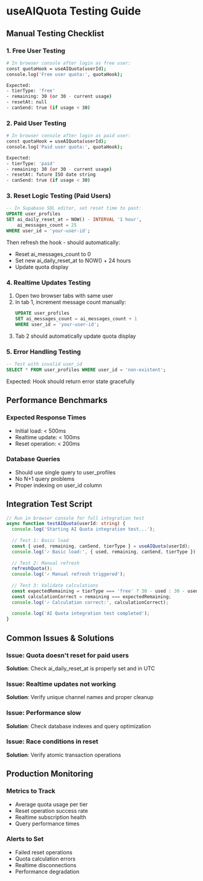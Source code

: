 # useAIQuota Testing Guide

## Manual Testing Checklist

### 1. Free User Testing
```bash
# In browser console after login as free user:
const quotaHook = useAIQuota(userId);
console.log('Free user quota:', quotaHook);

Expected:
- tierType: 'free'
- remaining: 30 (or 30 - current usage)
- resetAt: null
- canSend: true (if usage < 30)
```

### 2. Paid User Testing
```bash
# In browser console after login as paid user:
const quotaHook = useAIQuota(userId);
console.log('Paid user quota:', quotaHook);

Expected:
- tierType: 'paid'
- remaining: 30 (or 30 - current usage)
- resetAt: future ISO date string
- canSend: true (if usage < 30)
```

### 3. Reset Logic Testing (Paid Users)
```sql
-- In Supabase SQL editor, set reset time to past:
UPDATE user_profiles 
SET ai_daily_reset_at = NOW() - INTERVAL '1 hour',
    ai_messages_count = 25
WHERE user_id = 'your-user-id';
```

Then refresh the hook - should automatically:
- Reset ai_messages_count to 0
- Set new ai_daily_reset_at to NOW() + 24 hours
- Update quota display

### 4. Realtime Updates Testing
1. Open two browser tabs with same user
2. In tab 1, increment message count manually:
   ```sql
   UPDATE user_profiles 
   SET ai_messages_count = ai_messages_count + 1
   WHERE user_id = 'your-user-id';
   ```
3. Tab 2 should automatically update quota display

### 5. Error Handling Testing
```sql
-- Test with invalid user_id
SELECT * FROM user_profiles WHERE user_id = 'non-existent';
```

Expected: Hook should return error state gracefully

## Performance Benchmarks

### Expected Response Times
- Initial load: < 500ms
- Realtime update: < 100ms
- Reset operation: < 200ms

### Database Queries
- Should use single query to user_profiles
- No N+1 query problems
- Proper indexing on user_id column

## Integration Test Script

```typescript
// Run in browser console for full integration test
async function testAIQuota(userId: string) {
  console.log('Starting AI Quota integration test...');
  
  // Test 1: Basic load
  const { used, remaining, canSend, tierType } = useAIQuota(userId);
  console.log('✓ Basic load:', { used, remaining, canSend, tierType });
  
  // Test 2: Manual refresh
  refreshQuota();
  console.log('✓ Manual refresh triggered');
  
  // Test 3: Validate calculations
  const expectedRemaining = tierType === 'free' ? 30 - used : 30 - used;
  const calculationCorrect = remaining === expectedRemaining;
  console.log('✓ Calculation correct:', calculationCorrect);
  
  console.log('AI Quota integration test completed');
}
```

## Common Issues & Solutions

### Issue: Quota doesn't reset for paid users
**Solution**: Check ai_daily_reset_at is properly set and in UTC

### Issue: Realtime updates not working
**Solution**: Verify unique channel names and proper cleanup

### Issue: Performance slow
**Solution**: Check database indexes and query optimization

### Issue: Race conditions in reset
**Solution**: Verify atomic transaction operations

## Production Monitoring

### Metrics to Track
- Average quota usage per tier
- Reset operation success rate
- Realtime subscription health
- Query performance times

### Alerts to Set
- Failed reset operations
- Quota calculation errors
- Realtime disconnections
- Performance degradation 